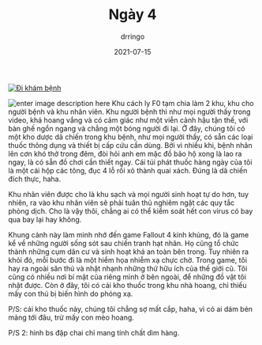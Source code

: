 ﻿---
title: Ngày 4
date: 2021-07-15
author: drringo

---
[![Đi khám bệnh](https://img.youtube.com/vi/zFkK-lUHVwg/0.jpg)](https://www.youtube.com/watch?v=zFkK-lUHVwg)

![enter image description here](http://helen.drbinhthanh.com/data/img/ngay4-bsnhon.jpg)
Khu cách ly F0 tạm chia làm 2 khu, khu cho người bệnh và khu nhân viên. Khu người bệnh thì như mọi người thấy trong video, khá hoang vắng và có cảm giác như một viễn cảnh hậu tận thế, với bàn ghế ngổn ngang và chẳng một bóng người đi lại. Ở đây, chúng tôi có một kho dược dã chiến trong khu bệnh, như mọi người thấy, có sẵn các loại thuốc thông dụng và thiết bị cấp cứu cần dùng. Bởi vì nhiều khi, bệnh nhân lên cơn khó thở trong đêm, đòi hỏi anh em mặc đồ bảo hộ xong là lao ra ngay, là có sẵn đồ chơi cần thiết ngay. Cái túi phát thuốc hàng ngày của tôi là một cái hộp các tông, đục 4 lỗ rồi xỏ thành quai xách. Đúng là dã chiến đích thực, haha.

Khu nhân viên được cho là khu sạch và mọi người sinh hoạt tự do hơn, tuy nhiên, ra vào khu nhân viên sẽ phải tuân thủ nghiêm ngặt các quy tắc phòng dịch. Cho là vậy thôi, chẳng ai có thể kiểm soát hết con virus có bay qua bay lại hay không.

Khung cảnh này làm mình nhớ đến game Fallout 4 kinh khủng, đó là game kể về những người sống sót sau chiến tranh hạt nhân. Họ cũng tổ chức thành những cụm dân cư và sinh hoạt khá an toàn bên trong. Tuy nhiên ra khỏi đó, mỗi bước đi là một hiểm họa nhiễm xạ chực chờ. Trong game, tôi hay ra ngoài săn thú và nhặt nhạnh những thứ hữu ích của thế giới cũ. Tôi cũng có nhiều nơi bí mật của riêng mình ở bên ngoài, để những đồ vật tôi nhặt được. Còn ở đây, tôi có cái kho thuốc trong khu nhà hoang, chỉ thiếu mấy con thú bị biến hình do phóng xạ.

P/S: cái kho thuốc này, chúng tôi chẳng sợ mất cắp, haha, vì có ai dám bén mảng tới đâu, trừ mấy con mèo hoang.

P/S 2: hình bs đập chai chỉ mang tính chất dìm hàng.
